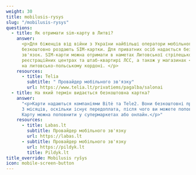 ```yaml
---
weight: 30
title: mobilusis-rysys
slug: "/mobilusis-rysys"
questions:
  - title: Як отримати sim-карту в Литві?
    answer:
      <p>Для біженців від війни з України найбільші оператори мобільного зв'язку
      безкоштовно роздають SIM-картки. Для приватних осіб надається безкоштовний мобільний
      зв'язок. SIM-карти можна отримати в наметах Литовської стрілецької спілки (ЛСС),
      реєстраційних центрах та штаб-квартирі ЛСС, а також у магазинах <a href="https://www.telia.lt/privatiems/pagalba/salonai">Telia</a>
      на литовсько-польському кордоні. </p>
    resources:
      - title: Telia
        subtitle: " Провайдер мобільного зв'язку"
        url: https://www.telia.lt/privatiems/pagalba/salonai
  - title: На який термін видається безкоштовна картка?
    answer:
      "<p>Карти надаються компаніями Bitė та Tele2. Вони безкоштовні протягом
      3 місяців, оскільки існує передоплата, після чого ви можете поповнювати їх самостійно.
      Карту можна поповнити у супермаркетах або онлайн.</p>"
    resources:
      - title: Labas.lt
        subtitle: Провайдер мобільного зв'язку
        url: https://labas.lt
      - subtitle: Провайдер мобільного зв'язку
        url: https://pildyk.lt
        title: Pildyk.lt
title_override: Mobilusis ryšys
icon: mobile-screen-button
---
```

